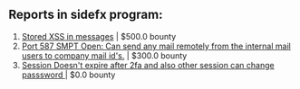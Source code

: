## Reports in sidefx program:
1. [Stored XSS in messages](https://hackerone.com/reports/1669764) | $500.0 bounty
2. [Port 587 SMPT Open: Can send any mail remotely from the internal mail users to company mail id's.](https://hackerone.com/reports/2264982) | $300.0 bounty
3. [Session Doesn't expire after 2fa and also other session can change passsword ](https://hackerone.com/reports/2234736) | $0.0 bounty
